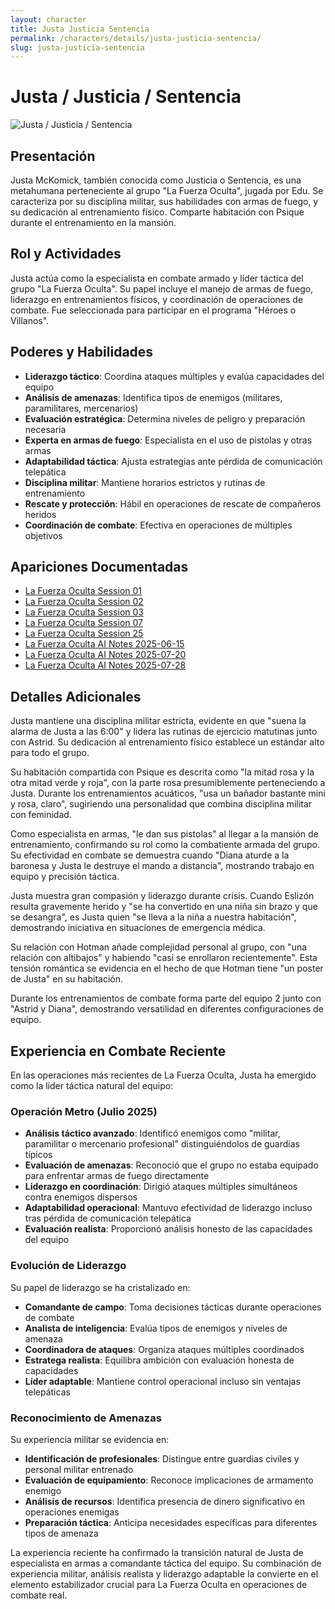 ```yaml
---
layout: character
title: Justa Justicia Sentencia
permalink: /characters/details/justa-justicia-sentencia/
slug: justa-justicia-sentencia
---
```


# Justa / Justicia / Sentencia

<div class="character-photo">
  <img src="{{ site.baseurl }}/assets/img/characters/Justa_Justicia_Sentencia.png" alt="Justa / Justicia / Sentencia" />
</div>

## Presentación
Justa McKomick, también conocida como Justicia o Sentencia, es una metahumana perteneciente al grupo "La Fuerza Oculta", jugada por Edu. Se caracteriza por su disciplina militar, sus habilidades con armas de fuego, y su dedicación al entrenamiento físico. Comparte habitación con Psique durante el entrenamiento en la mansión.

## Rol y Actividades
Justa actúa como la especialista en combate armado y líder táctica del grupo "La Fuerza Oculta". Su papel incluye el manejo de armas de fuego, liderazgo en entrenamientos físicos, y coordinación de operaciones de combate. Fue seleccionada para participar en el programa "Héroes o Villanos".

## Poderes y Habilidades
- **Liderazgo táctico**: Coordina ataques múltiples y evalúa capacidades del equipo
- **Análisis de amenazas**: Identifica tipos de enemigos (militares, paramilitares, mercenarios)
- **Evaluación estratégica**: Determina niveles de peligro y preparación necesaria
- **Experta en armas de fuego**: Especialista en el uso de pistolas y otras armas
- **Adaptabilidad táctica**: Ajusta estrategias ante pérdida de comunicación telepática
- **Disciplina militar**: Mantiene horarios estrictos y rutinas de entrenamiento
- **Rescate y protección**: Hábil en operaciones de rescate de compañeros heridos
- **Coordinación de combate**: Efectiva en operaciones de múltiples objetivos

## Apariciones Documentadas
- [La Fuerza Oculta Session 01](../../campaigns/la-fuerza-oculta/manual-notes/session-01.md)
- [La Fuerza Oculta Session 02](../../campaigns/la-fuerza-oculta/manual-notes/session-02.md)
- [La Fuerza Oculta Session 03](../../campaigns/la-fuerza-oculta/manual-notes/session-03.md)
- [La Fuerza Oculta Session 07](../../campaigns/la-fuerza-oculta/manual-notes/session-07.md)
- [La Fuerza Oculta Session 25](../../campaigns/la-fuerza-oculta/manual-notes/session-25.md)
- [La Fuerza Oculta AI Notes 2025-06-15](../../campaigns/la-fuerza-oculta/ai-notes/2025-06-15-gemini-notes.md)
- [La Fuerza Oculta AI Notes 2025-07-20](../../campaigns/la-fuerza-oculta/ai-notes/2025-07-20-gemini-notes.md)
- [La Fuerza Oculta AI Notes 2025-07-28](../../campaigns/la-fuerza-oculta/ai-notes/2025-07-28-gemini-notes.md)

## Detalles Adicionales
Justa mantiene una disciplina militar estricta, evidente en que "suena la alarma de Justa a las 6:00" y lidera las rutinas de ejercicio matutinas junto con Astrid. Su dedicación al entrenamiento físico establece un estándar alto para todo el grupo.

Su habitación compartida con Psique es descrita como "la mitad rosa y la otra mitad verde y roja", con la parte rosa presumiblemente perteneciendo a Justa. Durante los entrenamientos acuáticos, "usa un bañador bastante mini y rosa, claro", sugiriendo una personalidad que combina disciplina militar con feminidad.

Como especialista en armas, "le dan sus pistolas" al llegar a la mansión de entrenamiento, confirmando su rol como la combatiente armada del grupo. Su efectividad en combate se demuestra cuando "Diana aturde a la baronesa y Justa le destruye el mando a distancia", mostrando trabajo en equipo y precisión táctica.

Justa muestra gran compasión y liderazgo durante crisis. Cuando Eslizón resulta gravemente herido y "se ha convertido en una niña sin brazo y que se desangra", es Justa quien "se lleva a la niña a nuestra habitación", demostrando iniciativa en situaciones de emergencia médica.

Su relación con Hotman añade complejidad personal al grupo, con "una relación con altibajos" y habiendo "casi se enrollaron recientemente". Esta tensión romántica se evidencia en el hecho de que Hotman tiene "un poster de Justa" en su habitación.

Durante los entrenamientos de combate forma parte del equipo 2 junto con "Astrid y Diana", demostrando versatilidad en diferentes configuraciones de equipo.

## Experiencia en Combate Reciente

En las operaciones más recientes de La Fuerza Oculta, Justa ha emergido como la líder táctica natural del equipo:

### Operación Metro (Julio 2025)
- **Análisis táctico avanzado**: Identificó enemigos como "militar, paramilitar o mercenario profesional" distinguiéndolos de guardias típicos
- **Evaluación de amenazas**: Reconoció que el grupo no estaba equipado para enfrentar armas de fuego directamente
- **Liderazgo en coordinación**: Dirigió ataques múltiples simultáneos contra enemigos dispersos
- **Adaptabilidad operacional**: Mantuvo efectividad de liderazgo incluso tras pérdida de comunicación telepática
- **Evaluación realista**: Proporcionó análisis honesto de las capacidades del equipo

### Evolución de Liderazgo
Su papel de liderazgo se ha cristalizado en:
- **Comandante de campo**: Toma decisiones tácticas durante operaciones de combate
- **Analista de inteligencia**: Evalúa tipos de enemigos y niveles de amenaza
- **Coordinadora de ataques**: Organiza ataques múltiples coordinados
- **Estratega realista**: Equilibra ambición con evaluación honesta de capacidades
- **Líder adaptable**: Mantiene control operacional incluso sin ventajas telepáticas

### Reconocimiento de Amenazas
Su experiencia militar se evidencia en:
- **Identificación de profesionales**: Distingue entre guardias civiles y personal militar entrenado
- **Evaluación de equipamiento**: Reconoce implicaciones de armamento enemigo
- **Análisis de recursos**: Identifica presencia de dinero significativo en operaciones enemigas
- **Preparación táctica**: Anticipa necesidades específicas para diferentes tipos de amenaza

La experiencia reciente ha confirmado la transición natural de Justa de especialista en armas a comandante táctica del equipo. Su combinación de experiencia militar, análisis realista y liderazgo adaptable la convierte en el elemento estabilizador crucial para La Fuerza Oculta en operaciones de combate real.